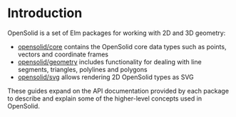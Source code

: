 # Introduction

OpenSolid is a set of Elm packages for working with 2D and 3D geometry:

  - [opensolid/core](https://github.com/opensolid/core) contains the OpenSolid
    core data types such as points, vectors and coordinate frames
  - [opensolid/geometry](https://github.com/opensolid/geometry) includes
    functionality for dealing with line segments, triangles, polylines and
    polygons
  - [opensolid/svg](https://github.com/opensolid/svg) allows rendering 2D
    OpenSolid types as SVG

These guides expand on the API documentation provided by each package to
describe and explain some of the higher-level concepts used in OpenSolid.
